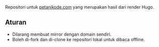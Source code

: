 Repositori untuk [petanikode.com](https://www.petanikode.com) yang merupakan hasil dari render Hugo.

## Aturan

- Dilarang membuat mirror dengan domain sendiri.
- Boleh di-fork dan di-clone ke repositori lokal untuk dibaca offline.

